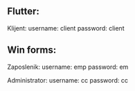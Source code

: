 Flutter:
----------
Klijent:
 username: client
 password: client


Win forms:
-----------
Zaposlenik:
 username: emp
 password: em

Administrator:
 username: cc
 password: cc
